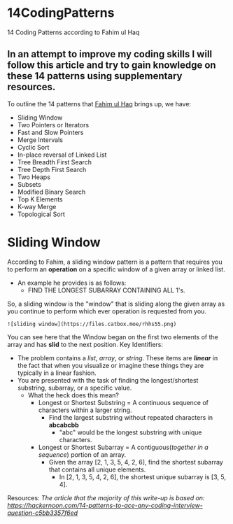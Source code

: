 # 14CodingPatterns
14 Coding Patterns according to Fahim ul Haq

## In an attempt to improve my coding skills I will follow this article and try to gain knowledge on these 14 patterns using supplementary resources.

To outline the 14 patterns that [Fahim ul Haq](https://hackernoon.com/u/fahimulhaq) brings up, we have:

 - Sliding Window
 - Two Pointers or Iterators
 - Fast and Slow Pointers
 - Merge Intervals
 - Cyclic Sort
 - In-place reversal of Linked List
 - Tree Breadth First Search
 - Tree Depth First Search
 - Two Heaps
 - Subsets
 - Modified Binary Search
 - Top K Elements
 - K-way Merge
 - Topological Sort
# Sliding Window
According to Fahim, a sliding window pattern is a pattern that requires you to perform an **operation** on a specific window of a given array or linked list. 
 - An example he provides is as follows: 	
	 - FIND THE LONGEST SUBARRAY CONTAINING ALL 1's.

So, a sliding window is the "window" that is sliding along the given array as you continue to perform which ever operation is requested from you.

	![sliding window](https://files.catbox.moe/rhhs55.png)
You can see here that the Window began on the first two elements of the array and has **slid** to the next position. 
Key Identifiers:

 - The problem contains a *list*, *array*, or *string*. These items are ***linear*** in the fact that when you visualize or imagine these things they are typically in a linear fashion. 
 - You are presented with the task of finding the longest/shortest substring, subarray, or a specific value.
	 - What the heck does this mean?
		 - Longest or Shortest Substring = A continuous sequence of characters within a larger string.
			 - Find the largest substring without repeated characters in **abcabcbb**
				 - "abc" would be the longest substring with unique characters.
		 - Longest or Shortest Subarray = A contiguous(*together in a sequence*) portion of an array.
			 - Given the array [2, 1, 3, 5, 4, 2, 6], find the shortest subarray that contains all unique elements.
				 - In [2, 1, 3, 5, 4, 2, 6], the shortest unique subarray is [3, 5, 4].

Resources:
*The article that the majority of this write-up is based on:
https://hackernoon.com/14-patterns-to-ace-any-coding-interview-question-c5bb3357f6ed*
